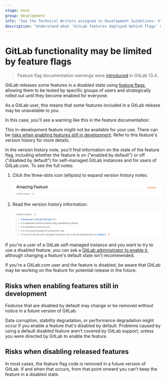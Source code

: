 ```yaml
---
stage: none
group: Development
info: "See the Technical Writers assigned to Development Guidelines: https://about.gitlab.com/handbook/engineering/ux/technical-writing/#assignments-to-development-guidelines"
description: "Understand what 'GitLab features deployed behind flags' means."
---
```


# GitLab functionality may be limited by feature flags

> Feature flag documentation warnings were [introduced](https://gitlab.com/gitlab-org/gitlab/-/issues/227806) in GitLab 13.4.

GitLab releases some features in a disabled state using [feature flags](../development/feature_flags/index.md),
allowing them to be tested by specific groups of users and strategically
rolled out until they become enabled for everyone.

As a GitLab user, this means that some features included in a GitLab release
may be unavailable to you.

In this case, you'll see a warning like this in the feature documentation:

This in-development feature might not be available for your use. There can be
[risks when enabling features still in development](#risks-when-enabling-features-still-in-development).
Refer to this feature's version history for more details.

In the version history note, you'll find information on the state of the
feature flag, including whether the feature is on ("enabled by default") or
off ("disabled by default") for self-managed GitLab instances and for users of
GitLab.com. To see the full notes:

1. Click the three-dots icon (ellipsis) to expand version history notes:

   ![Version history note with FF information](img/version_history_notes_collapsed_v13_2.png)

1. Read the version history information:

   ![Version history note with FF information](img/feature_flags_history_note_info_v13_2.png)

If you're a user of a GitLab self-managed instance and you want to try to use a
disabled feature, you can ask a [GitLab administrator to enable it](../administration/feature_flags.md),
although changing a feature's default state isn't recommended.

If you're a GitLab.com user and the feature is disabled, be aware that GitLab may
be working on the feature for potential release in the future.

## Risks when enabling features still in development

Features that are disabled by default may change or be removed without notice in a future version of GitLab.

Data corruption, stability degradation, or performance degradation might occur if
you enable a feature that's disabled by default. Problems caused by using a default
disabled feature aren't covered by GitLab support, unless you were directed by GitLab
to enable the feature.

## Risks when disabling released features

In most cases, the feature flag code is removed in a future version of GitLab.
If and when that occurs, from that point onward you can't keep the feature in a disabled state.
